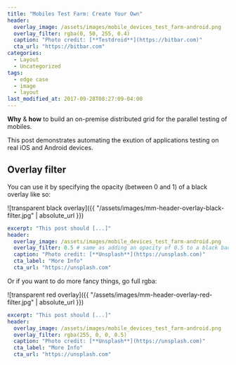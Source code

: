 ```yaml
---
title: "Mobiles Test Farm: Create Your Own"
header:
  overlay_image: /assets/images/mobile_devices_test_farm-android.png
  overlay_filter: rgba(0, 50, 255, 0.4)
  caption: "Photo credit: [**Testdroid**](https://bitbar.com)"
  cta_url: "https://bitbar.com"
categories:
  - Layout
  - Uncategorized
tags:
  - edge case
  - image
  - layout
last_modified_at: 2017-09-28T08:27:09-04:00
---
```


**Why** & **how** to build an on-premise distributed grid for the parallel testing of mobiles.

This post demonstrates automating the exution of applications testing on real iOS and Android devices.

## Overlay filter

You can use it by specifying the opacity (between 0 and 1) of a black overlay like so:

![transparent black overlay]({{ "/assets/images/mm-header-overlay-black-filter.jpg" | absolute_url }})

```yaml
excerpt: "This post should [...]"
header:
  overlay_image: /assets/images/mobile_devices_test_farm-android.png
  overlay_filter: 0.5 # same as adding an opacity of 0.5 to a black background
  caption: "Photo credit: [**Unsplash**](https://unsplash.com)"
  cta_label: "More Info"
  cta_url: "https://unsplash.com"
```

Or if you want to do more fancy things, go full rgba:

![transparent red overlay]({{ "/assets/images/mm-header-overlay-red-filter.jpg" | absolute_url }})

```yaml
excerpt: "This post should [...]"
header:
  overlay_image: /assets/images/mobile_devices_test_farm-android.png
  overlay_filter: rgba(255, 0, 0, 0.5)
  caption: "Photo credit: [**Unsplash**](https://unsplash.com)"
  cta_label: "More Info"
  cta_url: "https://unsplash.com"
```